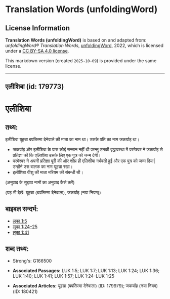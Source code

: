 # Translation Words (unfoldingWord)

## License Information

**Translation Words (unfoldingWord)** is based on and adapted from: _unfoldingWord® Translation Words_, [unfoldingWord](https://unfoldingword.org/utw), 2022, which is licensed under a [CC BY-SA 4.0 license](https://creativecommons.org/licenses/by-sa/4.0/legalcode.en).

This markdown version (created `2025-10-09`) is provided under the same license.



--------------------------------

## एलीशिबा (id: 179773)

एलीशिबा
=======

तथ्य:
-----

इलीशिबा यूहन्ना बपतिस्मा देनेवाले की माता का नाम था। उसके पति का नाम जकर्याह था।

* जकर्याह और इलीशिबा के पास कोई सन्तान नहीं थी परन्तु उनकी वृद्धावस्था में परमेश्वर ने जकर्याह से प्रतिज्ञा की कि एलिशीबा उसके लिए एक पुत्र को जन्म देगी।
* परमेश्वर ने अपनी प्रतिज्ञा पूरी की और शीघ्र ही एलिशीबा गर्भवती हुई और एक पुत्र को जन्म दिया\| उन्होंने उस बालक का नाम यूहन्ना रखा।
* इलीशिबा यीशु की माता मरियम की संबन्धी थी।

(अनुवाद के सुझाव नामों का अनुवाद कैसे करें)

(यह भी देखें: यूहन्ना (बपतिस्मा देनेवाला), जकर्याह (नया नियम))

बाइबल सन्दर्भ:
--------------

* [लूका 1:5](https://ref.ly/Luke1:5)
* [लूका 1:24–25](https://ref.ly/Luke1:24-Luke1:25)
* [लूका 1:41](https://ref.ly/Luke1:41)

शब्द तथ्य:
----------

* Strong's: G166500

* **Associated Passages:** LUK 1:5; LUK 1:7; LUK 1:13; LUK 1:24; LUK 1:36; LUK 1:40; LUK 1:41; LUK 1:57; LUK 1:24–LUK 1:25
* **Associated Articles:** यूहन्ना (बपतिस्मा देनेवाला) (ID: 179979); जकर्याह (नया नियम) (ID: 180421)


